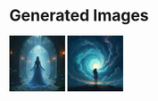 # Generated Images



<img src="2025_07_16_01.png" width="100"/> <img src="2025_07_16_02.png" width="100"/>